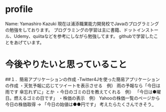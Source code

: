 # profile
  Name: Yamashiro Kazuki
  現在は浦添職業能力開発校でJavaのプログラミングの勉強をしております。
  プログラミングの学習は主に書籍、ドットインストール、Udemy、quiitaなどを参考にしながら勉強してます。
  githubで学習したことをあげています。
  
# 今後やりたいと思っていること
##１．簡易アプリケーションの作成
 -Twitter4Jを使った簡易アプリケーションの作成
  ・天気予報に応じてツイートを表示させる　例） 雨の予報なら「今日は雨です 傘忘れずに」とか
  ・今日のゴミの日を教えてくれる　例） 「今日は●曜日。燃えるゴミの日です」
  ・株価の表示　例） Yahooの株価一覧のページから今日の株価取得 → 「今日の始値は●●円です」
考えたらたくさんできそう_

